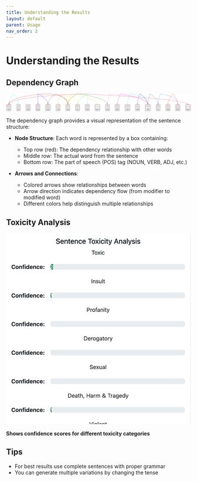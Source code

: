 ```yaml
---
title: Understanding the Results
layout: default
parent: Usage
nav_order: 2
---
```


# Understanding the Results

## Dependency Graph

![Dependency Graph][dependency-graph]

The dependency graph provides a visual representation of the sentence structure:

- **Node Structure**: Each word is represented by a box containing:
  - Top row (red): The dependency relationship with other words
  - Middle row: The actual word from the sentence
  - Bottom row: The part of speech (POS) tag (NOUN, VERB, ADJ, etc.)

- **Arrows and Connections**:
  - Colored arrows show relationships between words
  - Arrow direction indicates dependency flow (from modifier to modified word)
  - Different colors help distinguish multiple relationships

## Toxicity Analysis

![Toxicity Analysis][toxicity-analysis]

**Shows confidence scores for different toxicity categories**

## Tips
- For best results use complete sentences with proper grammar
- You can generate multiple variations by changing the tense

[dependency-graph]: /images/dependency-graph.png
[toxicity-analysis]: /images/toxicity-analysis.png